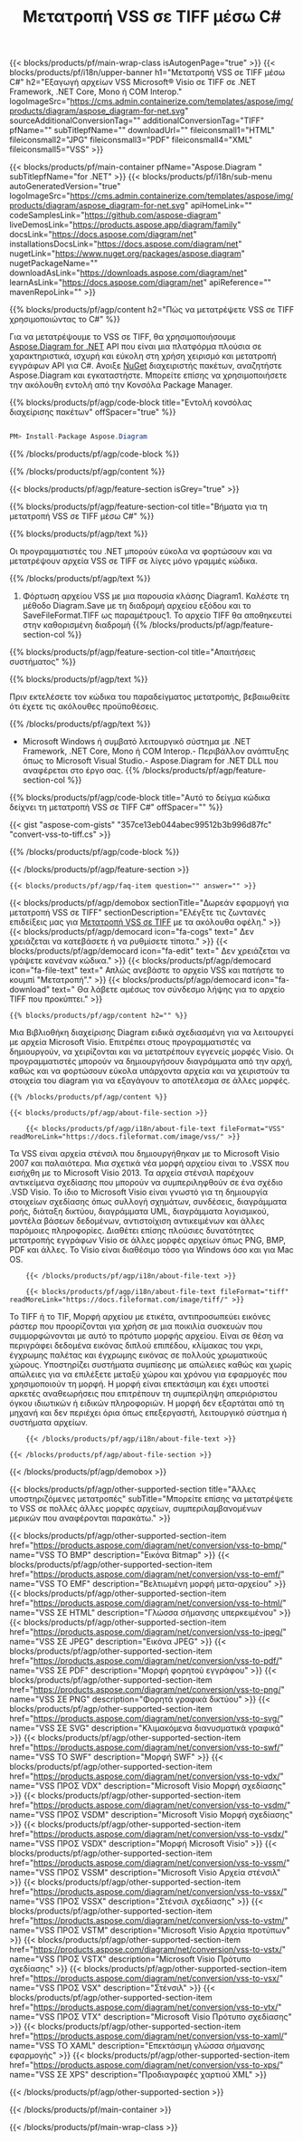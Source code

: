 ﻿---
title: Μετατροπή VSS σε TIFF μέσω C# 
weight: 4280
url: /el/net/conversion/vss-to-tiff/ 
description: Δείγμα κώδικα για μετατροπή VSS σε TIFF C#. Χρησιμοποιήστε API παράδειγμα κώδικα για μαζική μετατροπή αρχείων VSS σε TIFF εντός VB.NET, Asp.NET ή οποιασδήποτε εφαρμογής που βασίζεται σε .NET.
---
{{< blocks/products/pf/main-wrap-class isAutogenPage="true" >}}
{{< blocks/products/pf/i18n/upper-banner h1="Μετατροπή VSS σε TIFF μέσω C#" h2="Εξαγωγή αρχείων VSS Microsoft® Visio σε TIFF σε .NET Framework, .NET Core, Mono ή COM Interop." logoImageSrc="https://cms.admin.containerize.com/templates/aspose/img/products/diagram/aspose_diagram-for-net.svg" sourceAdditionalConversionTag="" additionalConversionTag="TIFF" pfName="" subTitlepfName="" downloadUrl="" fileiconsmall1="HTML" fileiconsmall2="JPG" fileiconsmall3="PDF" fileiconsmall4="XML" fileiconsmall5="VSS" >}}

{{< blocks/products/pf/main-container pfName="Aspose.Diagram " subTitlepfName="for .NET" >}}
{{< blocks/products/pf/i18n/sub-menu autoGeneratedVersion="true" logoImageSrc="https://cms.admin.containerize.com/templates/aspose/img/products/diagram/aspose_diagram-for-net.svg" apiHomeLink="" codeSamplesLink="https://github.com/aspose-diagram" liveDemosLink="https://products.aspose.app/diagram/family" docsLink="https://docs.aspose.com/diagram/net" installationsDocsLink="https://docs.aspose.com/diagram/net" nugetLink="https://www.nuget.org/packages/aspose.diagram" nugetPackageName="" downloadAsLink="https://downloads.aspose.com/diagram/net" learnAsLink="https://docs.aspose.com/diagram/net" apiReference="" mavenRepoLink="" >}}

{{% blocks/products/pf/agp/content h2="Πώς να μετατρέψετε VSS σε TIFF χρησιμοποιώντας το C#" %}}

 Για να μετατρέψουμε το VSS σε TIFF, θα χρησιμοποιήσουμε
 [Aspose.Diagram for .NET](https://products.aspose.com/diagram/net) 
 API που είναι μια πλατφόρμα πλούσια σε χαρακτηριστικά, ισχυρή και εύκολη στη χρήση χειρισμό και μετατροπή εγγράφων API για C#. Ανοιξε
 [NuGet](https://www.nuget.org/packages/aspose.diagram) 
 διαχειριστής πακέτων, αναζητήστε
 Aspose.Diagram 
 και εγκαταστήστε. Μπορείτε επίσης να χρησιμοποιήσετε την ακόλουθη εντολή από την Κονσόλα Package Manager.

{{% blocks/products/pf/agp/code-block title="Εντολή κονσόλας διαχείρισης πακέτων" offSpacer="true" %}}

```cs

PM> Install-Package Aspose.Diagram


```

{{% /blocks/products/pf/agp/code-block %}}

{{% /blocks/products/pf/agp/content %}}

{{< blocks/products/pf/agp/feature-section isGrey="true" >}}

{{% blocks/products/pf/agp/feature-section-col title="Βήματα για τη μετατροπή VSS σε TIFF μέσω C#" %}}

{{% blocks/products/pf/agp/text %}}

 Οι προγραμματιστές του .NET μπορούν εύκολα να φορτώσουν και να μετατρέψουν αρχεία VSS σε TIFF σε λίγες μόνο γραμμές κώδικα.

{{% /blocks/products/pf/agp/text %}}

1. Φόρτωση αρχείου VSS με μια παρουσία κλάσης Diagram1. Καλέστε τη μέθοδο Diagram.Save με τη διαδρομή αρχείου εξόδου και το SaveFileFormat.TIFF ως παραμέτρους1. Το αρχείο TIFF θα αποθηκευτεί στην καθορισμένη διαδρομή
{{% /blocks/products/pf/agp/feature-section-col %}}

{{% blocks/products/pf/agp/feature-section-col title="Απαιτήσεις συστήματος" %}}

{{% blocks/products/pf/agp/text %}}

 Πριν εκτελέσετε τον κώδικα του παραδείγματος μετατροπής, βεβαιωθείτε ότι έχετε τις ακόλουθες προϋποθέσεις.

{{% /blocks/products/pf/agp/text %}}

- Microsoft Windows ή συμβατό λειτουργικό σύστημα με .NET Framework, .NET Core, Mono ή COM Interop.- Περιβάλλον ανάπτυξης όπως το Microsoft Visual Studio.- Aspose.Diagram for .NET DLL που αναφέρεται στο έργο σας.
{{% /blocks/products/pf/agp/feature-section-col %}}

{{% blocks/products/pf/agp/code-block title="Αυτό το δείγμα κώδικα δείχνει τη μετατροπή VSS σε TIFF C#" offSpacer="" %}}

{{< gist "aspose-com-gists" "357ce13eb044abec99512b3b996d87fc" "convert-vss-to-tiff.cs" >}}

{{% /blocks/products/pf/agp/code-block %}}

{{< /blocks/products/pf/agp/feature-section >}}

    {{< blocks/products/pf/agp/faq-item question="" answer="" >}}
 

<!-- aboutfile Starts -->

{{< blocks/products/pf/agp/demobox sectionTitle="Δωρεάν εφαρμογή για μετατροπή VSS σε TIFF" sectionDescription="Ελέγξτε τις ζωντανές επιδείξεις μας για [Μετατροπή VSS σε TIFF](https://products.aspose.app/diagram/conversion/vss-to-tiff) με τα ακόλουθα οφέλη." >}}
        {{< blocks/products/pf/agp/democard icon="fa-cogs" text=" Δεν χρειάζεται να κατεβάσετε ή να ρυθμίσετε τίποτα." >}}
        {{< blocks/products/pf/agp/democard icon="fa-edit" text=" Δεν χρειάζεται να γράψετε κανέναν κώδικα." >}}
        {{< blocks/products/pf/agp/democard icon="fa-file-text" text=" Απλώς ανεβάστε το αρχείο VSS και πατήστε το κουμπί \"Μετατροπή\"." >}}
        {{< blocks/products/pf/agp/democard icon="fa-download" text=" Θα λάβετε αμέσως τον σύνδεσμο λήψης για το αρχείο TIFF που προκύπτει." >}}

    {{% blocks/products/pf/agp/content h2="" %}}

 Μια Βιβλιοθήκη διαχείρισης Diagram ειδικά σχεδιασμένη για να λειτουργεί με αρχεία Microsoft Visio. Επιτρέπει στους προγραμματιστές να δημιουργούν, να χειρίζονται και να μετατρέπουν εγγενείς μορφές Visio. Οι προγραμματιστές μπορούν να δημιουργήσουν διαγράμματα από την αρχή, καθώς και να φορτώσουν εύκολα υπάρχοντα αρχεία και να χειριστούν τα στοιχεία του diagram για να εξαγάγουν το αποτέλεσμα σε άλλες μορφές.



    {{% /blocks/products/pf/agp/content %}}

    {{< blocks/products/pf/agp/about-file-section >}}

        {{< blocks/products/pf/agp/i18n/about-file-text fileFormat="VSS" readMoreLink="https://docs.fileformat.com/image/vss/" >}}
Τα VSS είναι αρχεία στένσιλ που δημιουργήθηκαν με το Microsoft Visio 2007 και παλαιότερα. Μια σχετικά νέα μορφή αρχείου είναι το .VSSX που εισήχθη με το Microsoft Visio 2013. Τα αρχεία στένσιλ παρέχουν αντικείμενα σχεδίασης που μπορούν να συμπεριληφθούν σε ένα σχέδιο .VSD Visio. Το ίδιο το Microsoft Visio είναι γνωστό για τη δημιουργία στοιχείων σχεδίασης όπως συλλογή σχημάτων, συνδέσεις, διαγράμματα ροής, διάταξη δικτύου, διαγράμματα UML, διαγράμματα λογισμικού, μοντέλα βάσεων δεδομένων, αντιστοίχιση αντικειμένων και άλλες παρόμοιες πληροφορίες. Διαθέτει επίσης πλούσιες δυνατότητες μετατροπής εγγράφων Visio σε άλλες μορφές αρχείων όπως PNG, BMP, PDF και άλλες. Το Visio είναι διαθέσιμο τόσο για Windows όσο και για Mac OS.

        {{< /blocks/products/pf/agp/i18n/about-file-text >}}

        {{< blocks/products/pf/agp/i18n/about-file-text fileFormat="tiff" readMoreLink="https://docs.fileformat.com/image/tiff/" >}}
Το TIFF ή το TIF, Μορφή αρχείου με ετικέτα, αντιπροσωπεύει εικόνες ράστερ που προορίζονται για χρήση σε μια ποικιλία συσκευών που συμμορφώνονται με αυτό το πρότυπο μορφής αρχείου. Είναι σε θέση να περιγράφει δεδομένα εικόνας διπλού επιπέδου, κλίμακας του γκρι, έγχρωμης παλέτας και έγχρωμης εικόνας σε πολλούς χρωματικούς χώρους. Υποστηρίζει συστήματα συμπίεσης με απώλειες καθώς και χωρίς απώλειες για να επιλέξετε μεταξύ χώρου και χρόνου για εφαρμογές που χρησιμοποιούν τη μορφή. Η μορφή είναι επεκτάσιμη και έχει υποστεί αρκετές αναθεωρήσεις που επιτρέπουν τη συμπερίληψη απεριόριστου όγκου ιδιωτικών ή ειδικών πληροφοριών. Η μορφή δεν εξαρτάται από τη μηχανή και δεν περιέχει όρια όπως επεξεργαστή, λειτουργικό σύστημα ή συστήματα αρχείων.

        {{< /blocks/products/pf/agp/i18n/about-file-text >}}

    {{< /blocks/products/pf/agp/about-file-section >}}

{{< /blocks/products/pf/agp/demobox >}}

<!-- aboutfile Ends -->

{{< blocks/products/pf/agp/other-supported-section title="Άλλες υποστηριζόμενες μετατροπές" subTitle="Μπορείτε επίσης να μετατρέψετε το VSS σε πολλές άλλες μορφές αρχείων, συμπεριλαμβανομένων μερικών που αναφέρονται παρακάτω." >}}

{{< blocks/products/pf/agp/other-supported-section-item href="https://products.aspose.com/diagram/net/conversion/vss-to-bmp/" name="VSS TO BMP" description="Εικόνα Bitmap" >}}
{{< blocks/products/pf/agp/other-supported-section-item href="https://products.aspose.com/diagram/net/conversion/vss-to-emf/" name="VSS TO EMF" description="Βελτιωμένη μορφή μετα-αρχείου" >}}
{{< blocks/products/pf/agp/other-supported-section-item href="https://products.aspose.com/diagram/net/conversion/vss-to-html/" name="VSS ΣΕ HTML" description="Γλώσσα σήμανσης υπερκειμένου" >}}
{{< blocks/products/pf/agp/other-supported-section-item href="https://products.aspose.com/diagram/net/conversion/vss-to-jpeg/" name="VSS ΣΕ JPEG" description="Εικόνα JPEG" >}}
{{< blocks/products/pf/agp/other-supported-section-item href="https://products.aspose.com/diagram/net/conversion/vss-to-pdf/" name="VSS ΣΕ PDF" description="Μορφή φορητού εγγράφου" >}}
{{< blocks/products/pf/agp/other-supported-section-item href="https://products.aspose.com/diagram/net/conversion/vss-to-png/" name="VSS ΣΕ PNG" description="Φορητά γραφικά δικτύου" >}}
{{< blocks/products/pf/agp/other-supported-section-item href="https://products.aspose.com/diagram/net/conversion/vss-to-svg/" name="VSS ΣΕ SVG" description="Κλιμακόμενα διανυσματικά γραφικά" >}}
{{< blocks/products/pf/agp/other-supported-section-item href="https://products.aspose.com/diagram/net/conversion/vss-to-swf/" name="VSS TO SWF" description="Μορφή SWF" >}}
{{< blocks/products/pf/agp/other-supported-section-item href="https://products.aspose.com/diagram/net/conversion/vss-to-vdx/" name="VSS ΠΡΟΣ VDX" description="Microsoft Visio Μορφή σχεδίασης" >}}
{{< blocks/products/pf/agp/other-supported-section-item href="https://products.aspose.com/diagram/net/conversion/vss-to-vsdm/" name="VSS ΠΡΟΣ VSDM" description="Microsoft Visio Μορφή σχεδίασης" >}}
{{< blocks/products/pf/agp/other-supported-section-item href="https://products.aspose.com/diagram/net/conversion/vss-to-vsdx/" name="VSS ΠΡΟΣ VSDX" description="Μορφή Microsoft Visio" >}}
{{< blocks/products/pf/agp/other-supported-section-item href="https://products.aspose.com/diagram/net/conversion/vss-to-vssm/" name="VSS ΠΡΟΣ VSSM" description="Microsoft Visio Αρχεία στένσιλ" >}}
{{< blocks/products/pf/agp/other-supported-section-item href="https://products.aspose.com/diagram/net/conversion/vss-to-vssx/" name="VSS ΠΡΟΣ VSSX" description="Στένσιλ σχεδίασης" >}}
{{< blocks/products/pf/agp/other-supported-section-item href="https://products.aspose.com/diagram/net/conversion/vss-to-vstm/" name="VSS ΠΡΟΣ VSTM" description="Microsoft Visio Αρχεία προτύπων" >}}
{{< blocks/products/pf/agp/other-supported-section-item href="https://products.aspose.com/diagram/net/conversion/vss-to-vstx/" name="VSS ΠΡΟΣ VSTX" description="Microsoft Visio Πρότυπο σχεδίασης" >}}
{{< blocks/products/pf/agp/other-supported-section-item href="https://products.aspose.com/diagram/net/conversion/vss-to-vsx/" name="VSS ΠΡΟΣ VSX" description="Στένσιλ" >}}
{{< blocks/products/pf/agp/other-supported-section-item href="https://products.aspose.com/diagram/net/conversion/vss-to-vtx/" name="VSS ΠΡΟΣ VTX" description="Microsoft Visio Πρότυπο σχεδίασης" >}}
{{< blocks/products/pf/agp/other-supported-section-item href="https://products.aspose.com/diagram/net/conversion/vss-to-xaml/" name="VSS TO XAML" description="Επεκτάσιμη γλώσσα σήμανσης εφαρμογής" >}}
{{< blocks/products/pf/agp/other-supported-section-item href="https://products.aspose.com/diagram/net/conversion/vss-to-xps/" name="VSS ΣΕ XPS" description="Προδιαγραφές χαρτιού XML" >}}

{{< /blocks/products/pf/agp/other-supported-section >}}

{{< /blocks/products/pf/main-container >}}
    
{{< /blocks/products/pf/main-wrap-class >}}